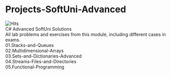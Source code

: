 # Projects-SoftUni-Advanced
![Hits](https://hits.seeyoufarm.com/api/count/incr/badge.svg?url=https%3A%2F%2Fgithub.com%2Fvebili%2FProjects-SoftUni-CSharp-Advanced&count_bg=%2379C83D&title_bg=%23555555&icon=github.svg&icon_color=%23E7E7E7&title=Visitor+hits&edge_flat=false)<br/>
C# Advanced SoftUni Solutions <br/>
All lab problems and exercises from this module, including different cases in exams.<br/>
01.Stacks-and-Queues<br/>
02.Multidimensional-Arrays<br>
03.Sets-and-Dictionaries-Advanced<br/>
04.Streams-Files-and-Directories<br/>
05.Functional-Programming<br/>
<br/>
<br/>
<br/>
<br/>
